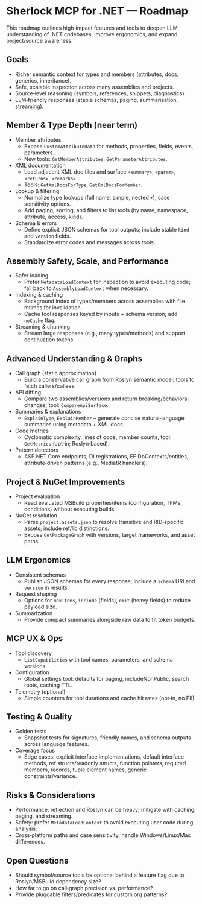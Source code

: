# Sherlock MCP for .NET — Roadmap

This roadmap outlines high‑impact features and tools to deepen LLM understanding of .NET codebases, improve ergonomics, and expand project/source awareness.

## Goals
- Richer semantic context for types and members (attributes, docs, generics, inheritance).
- Safe, scalable inspection across many assemblies and projects.
- Source‑level reasoning (symbols, references, snippets, diagnostics).
- LLM‑friendly responses (stable schemas, paging, summarization, streaming).

## Member & Type Depth (near term)
- Member attributes
  - Expose `CustomAttributeData` for methods, properties, fields, events, parameters.
  - New tools: `GetMemberAttributes`, `GetParameterAttributes`.
- XML documentation
  - Load adjacent XML doc files and surface `<summary>`, `<param>`, `<returns>`, `<remarks>`.
  - Tools: `GetXmlDocsForType`, `GetXmlDocsForMember`.
- Lookup & filtering
  - Normalize type lookups (full name, simple, nested `+`), case sensitivity options.
  - Add paging, sorting, and filters to list tools (by name, namespace, attribute, access, kind).
- Schema & errors
  - Define explicit JSON schemas for tool outputs; include stable `kind` and `version` fields.
  - Standardize error codes and messages across tools.

## Assembly Safety, Scale, and Performance
- Safer loading
  - Prefer `MetadataLoadContext` for inspection to avoid executing code; fall back to `AssemblyLoadContext` when necessary.
- Indexing & caching
  - Background index of types/members across assemblies with file mtimes for invalidation.
  - Cache tool responses keyed by inputs + schema version; add `noCache` flag.
- Streaming & chunking
  - Stream large responses (e.g., many types/methods) and support continuation tokens.

## Advanced Understanding & Graphs
- Call graph (static approximation)
  - Build a conservative call graph from Roslyn semantic model; tools to fetch callers/callees.
- API diffing
  - Compare two assemblies/versions and return breaking/behavioral changes; tool: `CompareApiSurface`.
- Summaries & explanations
  - `ExplainType`, `ExplainMember` – generate concise natural‑language summaries using metadata + XML docs.
- Code metrics
  - Cyclomatic complexity, lines of code, member counts; tool: `GetMetrics` (opt‑in; Roslyn‑based).
- Pattern detectors
  - ASP.NET Core endpoints, DI registrations, EF DbContexts/entities, attribute‑driven patterns (e.g., MediatR handlers).

## Project & NuGet Improvements
- Project evaluation
  - Read evaluated MSBuild properties/items (configuration, TFMs, conditions) without executing builds.
- NuGet resolution
  - Parse `project.assets.json` to resolve transitive and RID‑specific assets; include ref/lib distinctions.
  - Expose `GetPackageGraph` with versions, target frameworks, and asset paths.

## LLM Ergonomics
- Consistent schemas
  - Publish JSON schemas for every response; include a `schema` URI and `version` in results.
- Request shaping
  - Options for `maxItems`, `include` (fields), `omit` (heavy fields) to reduce payload size.
- Summarization
  - Provide compact summaries alongside raw data to fit token budgets.

## MCP UX & Ops
- Tool discovery
  - `ListCapabilities` with tool names, parameters, and schema versions.
- Configuration
  - Global settings tool: defaults for paging, includeNonPublic, search roots, caching TTL.
- Telemetry (optional)
  - Simple counters for tool durations and cache hit rates (opt‑in, no PII).

## Testing & Quality
- Golden tests
  - Snapshot tests for signatures, friendly names, and schema outputs across language features.
- Coverage focus
  - Edge cases: explicit interface implementations, default interface methods, ref structs/readonly structs, function pointers, required members, records, tuple element names, generic constraints/variance.

## Risks & Considerations
- Performance: reflection and Roslyn can be heavy; mitigate with caching, paging, and streaming.
- Safety: prefer `MetadataLoadContext` to avoid executing user code during analysis.
- Cross‑platform paths and case sensitivity; handle Windows/Linux/Mac differences.

## Open Questions
- Should symbol/source tools be optional behind a feature flag due to Roslyn/MSBuild dependency size?
- How far to go on call‑graph precision vs. performance?
- Provide pluggable filters/predicates for custom org patterns?


